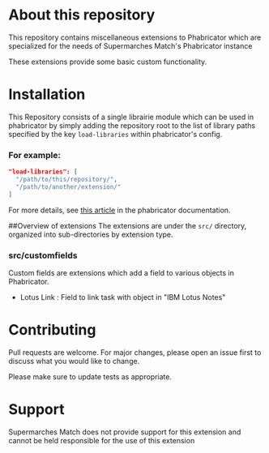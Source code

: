# About this repository
This repository contains miscellaneous extensions to Phabricator which are specialized for the needs of Supermarches Match's Phabricator instance

These extensions provide some basic custom functionality.

# Installation
This Repository consists of a single librairie module which can be used in 
phabricator by simply adding the repository root to the list of library paths
specified by the key `load-libraries` within phabricator's config.

### For example:

```json
"load-libraries": [
  "/path/to/this/repository/",
  "/path/to/another/extension/"
]
```

For more details, see [this article](https://secure.phabricator.com/book/phabcontrib/article/adding_new_classes/#linking-with-phabricator) in the phabricator documentation.

##Overview of extensions
The extensions are under the `src/` directory, organized into sub-directories
by extension type.

### src/customfields
Custom fields are extensions which add a field to various objects in Phabricator.
- Lotus Link : Field to link task with object in "IBM Lotus Notes"  

# Contributing
Pull requests are welcome. For major changes, please open an issue first to discuss what you would like to change.

Please make sure to update tests as appropriate.

# Support
Supermarches Match does not provide support for this extension and cannot be held responsible for the use of this extension